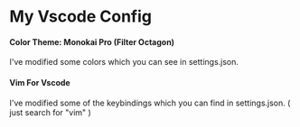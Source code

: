 # My Vscode Config
#### Color Theme: Monokai Pro (Filter Octagon)
I've modified some colors which you can see in settings.json.

#### Vim For Vscode
I've modified some of the keybindings which you can find in settings.json. ( just search for "vim" )
